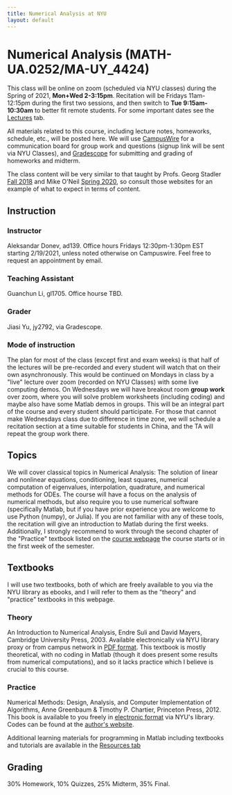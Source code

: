 ```yaml
---
title: Numerical Analysis at NYU
layout: default
---
```

# Numerical Analysis (MATH-UA.0252/MA-UY_4424)

This class will be online on zoom (scheduled via NYU classes) during the Spring of 2021, **Mon+Wed 2-3:15pm**. Recitation will be Fridays 11am-12:15pm during the first two sessions, and then switch to **Tue 9:15am-10:30am** to better fit remote students. For some important dates see the [Lectures](Lectures.md) tab.

All materials related to this course, including lecture notes, homeworks, schedule, etc., will be posted here. We will use [CampusWire](https://campuswire.com/) for a communication board for group work and questions (signup link will be sent via NYU Classes), and [Gradescope](https://www.gradescope.com) for submitting and grading of homeworks and midterm.

The class content will be very similar to that taught by Profs. Georg Stadler [Fall 2018](https://cims.nyu.edu/~stadler/na18/) and Mike O'Neil [Spring 2020](https://cims.nyu.edu/~oneil/courses/sp20-ma4424/), so consult those websites for an example of what to expect in terms of content.

## Instruction

### Instructor
Aleksandar Donev, ad139. Office hours Fridays 12:30pm-1:30pm EST starting 2/19/2021, unless noted otherwise on Campuswire. Feel free to request an appointment by email.
### Teaching Assistant
Guanchun Li, gl1705. Office hourse TBD.
### Grader
Jiasi Yu, jy2792, via Gradescope.

### Mode of instruction

The plan for most of the class (except first and exam weeks) is that half of the lectures will be pre-recorded and every student will watch that on their own asynchronously. This would be continued on Mondays in class by a "live" lecture over zoom (recorded on NYU Classes) with some live computing demos. On Wednesdays we will have breakout room **group work** over zoom, where you will solve problem worksheets (including coding) and maybe also have some Matlab demos in groups. This will be an integral part of the course and every student should participate. For those that cannot make Wednesdays class due to difference in time zone, we will schedule a recitation section at a time suitable for students in China, and the TA will repeat the group work there.

## Topics

We will cover classical topics in Numerical Analysis: The solution of linear and nonlinear equations, conditioning, least squares, numerical computation of eigenvalues, interpolation, quadrature, and numerical methods for ODEs. The course will have a focus on the analysis of numerical methods, but also require you to use numerical software (specifically Matlab, but if you have prior experience you are welcome to use Python (numpy), or Julia). If you are not familiar with any of these tools, the recitation will give an introduction to Matlab during the first weeks. Additionally, I  strongly recommend to work through the second chapter of the "Practice" textbook listed on the [course webpage](https://adonev.github.io/NumAnal2021) the course starts or in the first week of the semester.

## Textbooks

I will use two textbooks, both of which are freely available to you via the NYU library as ebooks, and I will refer to them as the "theory" and "practice" textbooks in this webpage.

### Theory
An Introduction to Numerical Analysis, Endre Suli and David Mayers, Cambridge University Press, 2003. Available electronically via NYU library proxy or from campus network in [PDF format](https://www.cambridge.org/core/books/an-introduction-to-numerical-analysis/FD8BCAD7FE68002E2179DFF68B8B7237). This textbook is mostly theoretical, with no coding in Matlab (though it does present some results from numerical computations), and so it lacks practice which I believe is crucial to this course.

### Practice
Numerical Methods: Design, Analysis, and Computer Implementation of Algorithms, Anne Greenbaum & Timothy P. Chartier, Princeton Press, 2012. This book is available to you freely in [electronic format](https://ebookcentral.proquest.com/lib/nyulibrary-ebooks/detail.action?docID=867854) via NYU's library. Codes can be found at the [author's website](http://academics.davidson.edu/math/chartier/Numerical).

Additional learning materials for programming in Matlab including textbooks and tutorials are available in the [Resources tab](Resources.md)

## Grading

30% Homework, 10% Quizzes, 25% Midterm, 35% Final.

